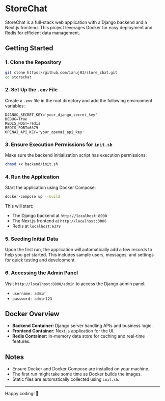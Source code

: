 # StoreChat

StoreChat is a full-stack web application with a Django backend and a Next.js frontend. This project leverages Docker for easy deployment and Redis for efficient data management.

## Getting Started

### 1. **Clone the Repository**
```bash
git clone https://github.com/ianuj03/store_chat.git
cd storechat
```

### 2. **Set Up the `.env` File**
Create a `.env` file in the root directory and add the following environment variables:

```env
DJANGO_SECRET_KEY='your_django_secret_key'
DEBUG=True
REDIS_HOST=redis
REDIS_PORT=6379
OPENAI_API_KEY='your_openai_api_key'
```

### 3. **Ensure Execution Permissions for `init.sh`**
Make sure the backend initialization script has execution permissions:

```bash
chmod +x backend/init.sh
```

### 4. **Run the Application**
Start the application using Docker Compose:

```bash
docker-compose up --build
```

This will start:
- The Django backend at `http://localhost:8000`
- The Next.js frontend at `http://localhost:3000`
- Redis at `localhost:6379`

### 5. **Seeding Initial Data**
Upon the first run, the application will automatically add a few records to help you get started. This includes sample users, messages, and settings for quick testing and development.

### 6. **Accessing the Admin Panel**
Visit `http://localhost:8000/admin` to access the Django admin panel.
- `username: admin` 
- `password: admin123`

## Docker Overview

- **Backend Container:** Django server handling APIs and business logic.
- **Frontend Container:** Next.js application for the UI.
- **Redis Container:** In-memory data store for caching and real-time features.

## Notes
- Ensure Docker and Docker Compose are installed on your machine.
- The first run might take some time as Docker builds the images.
- Static files are automatically collected using `init.sh`.

---

Happy coding! 🚀
